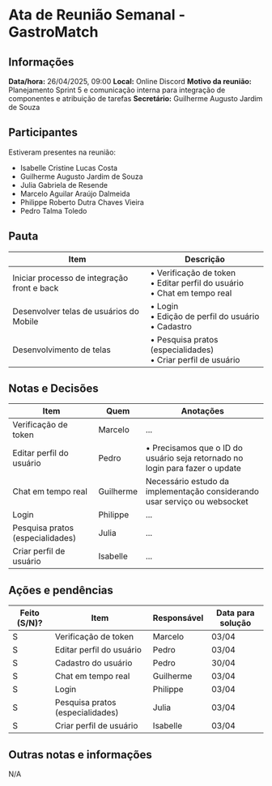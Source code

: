 # Ata de Reunião Semanal - GastroMatch

## Informações
**Data/hora:** 26/04/2025, 09:00
**Local:** Online Discord
**Motivo da reunião:** Planejamento Sprint 5 e comunicação interna para integração de componentes e atribuição de tarefas
**Secretário:** Guilherme Augusto Jardim de Souza

## Participantes
Estiveram presentes na reunião:
- Isabelle Cristine Lucas Costa
- Guilherme Augusto Jardim de Souza
- Julia Gabriela de Resende
- Marcelo Aguilar Araújo Dalmeida
- Philippe Roberto Dutra Chaves Vieira
- Pedro Talma Toledo

## Pauta

Item | Descrição
---- | ----
Iniciar processo de integração front e back | • Verificação de token<br>• Editar perfil do usuário<br>• Chat em tempo real<br>
Desenvolver telas de usuários do Mobile | • Login<br>• Edição de perfil do usuário<br>• Cadastro<br>
Desenvolvimento de telas | • Pesquisa pratos (especialidades)<br>• Criar perfil de usuário<br>

## Notas e Decisões
Item | Quem | Anotações |
---- | ---- | ---- |
Verificação de token | Marcelo | ... |
Editar perfil do usuário | Pedro | • Precisamos que o ID do usuário seja retornado no login para fazer o update |
Chat em tempo real | Guilherme | Necessário estudo da implementação considerando usar serviço ou websocket |
Login | Philippe | ... |
Pesquisa pratos (especialidades) | Julia | ... |
Criar perfil de usuário | Isabelle | ... |


## Ações e pendências
| Feito (S/N)? | Item | Responsável | Data para solução |
| ---- | ---- | ---- | ---- |
| S | Verificação de token | Marcelo | 03/04 |
| S | Editar perfil do usuário | Pedro | 03/04 |
| S | Cadastro do usuário | Pedro | 30/04 |
| S | Chat em tempo real | Guilherme | 03/04 |
| S | Login | Philippe | 03/04 |
| S | Pesquisa pratos (especialidades) | Julia | 03/04 |
| S | Criar perfil de usuário | Isabelle | 03/04 |

## Outras notas e informações
N/A

